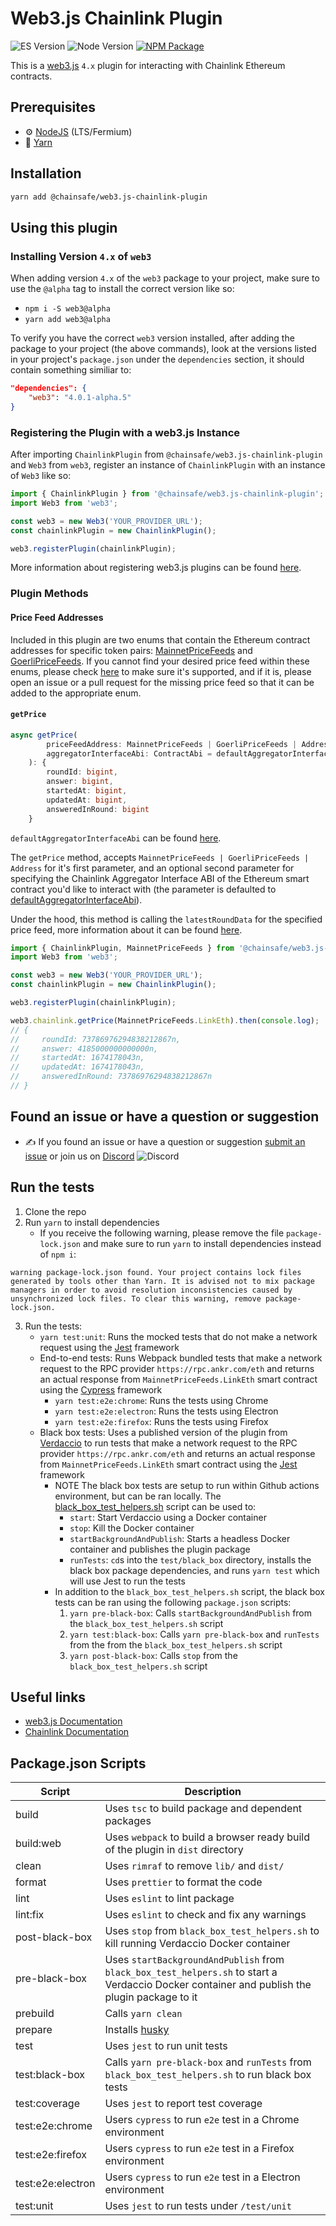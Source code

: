# Web3.js Chainlink Plugin

![ES Version](https://img.shields.io/badge/ES-2020-yellow)
![Node Version](https://img.shields.io/badge/node-14.x-green)
[![NPM Package][npm-image]][npm-url]

This is a [web3.js](https://github.com/web3/web3.js) `4.x` plugin for interacting with Chainlink Ethereum contracts.

## Prerequisites

-   :gear: [NodeJS](https://nodejs.org/) (LTS/Fermium)
-   :toolbox: [Yarn](https://yarnpkg.com/)

## Installation

```bash
yarn add @chainsafe/web3.js-chainlink-plugin
```

## Using this plugin

### Installing Version `4.x` of `web3`

When adding version `4.x` of the `web3` package to your project, make sure to use the `@alpha` tag to install the correct version like so:

- `npm i -S web3@alpha`
- `yarn add web3@alpha`

To verify you have the correct `web3` version installed, after adding the package to your project (the above commands), look at the versions listed in your project's `package.json` under the `dependencies` section, it should contain something similiar to:

```json
"dependencies": {
	"web3": "4.0.1-alpha.5"
}
```

### Registering the Plugin with a web3.js Instance

After importing `ChainlinkPlugin` from `@chainsafe/web3.js-chainlink-plugin` and `Web3` from `web3`, register an instance of `ChainlinkPlugin` with an instance of `Web3` like so:

```typescript
import { ChainlinkPlugin } from '@chainsafe/web3.js-chainlink-plugin';
import Web3 from 'web3';

const web3 = new Web3('YOUR_PROVIDER_URL');
const chainlinkPlugin = new ChainlinkPlugin();

web3.registerPlugin(chainlinkPlugin);
```

More information about registering web3.js plugins can be found [here](https://docs.web3js.org/docs/guides/web3_plugin_guide/plugin_users#registering-the-plugin).

### Plugin Methods

#### Price Feed Addresses

Included in this plugin are two enums that contain the Ethereum contract addresses for specific token pairs: [MainnetPriceFeeds](https://github.com/ChainSafe/web3.js-plugin-chainlink/blob/b688d4aede593e4faf2668e565caf4882c88abc9/src/types.ts#L11) and [GoerliPriceFeeds](https://github.com/ChainSafe/web3.js-plugin-chainlink/blob/b688d4aede593e4faf2668e565caf4882c88abc9/src/types.ts#L250). If you cannot find your desired price feed within these enums, please check [here](https://docs.chain.link/docs/data-feeds/price-feeds/addresses) to make sure it's supported, and if it is, please open an issue or a pull request for the missing price feed so that it can be added to the appropriate enum.

#### `getPrice`

```typescript
async getPrice(
		priceFeedAddress: MainnetPriceFeeds | GoerliPriceFeeds | Address,
		aggregatorInterfaceAbi: ContractAbi = defaultAggregatorInterfaceAbi,
	): {
        roundId: bigint,
        answer: bigint,
        startedAt: bigint,
        updatedAt: bigint,
        answeredInRound: bigint
    }
```

`defaultAggregatorInterfaceAbi` can be found [here](https://github.com/ChainSafe/web3.js-plugin-chainlink/blob/master/src/aggregator_v3_interface_abi.ts).

The `getPrice` method, accepts `MainnetPriceFeeds | GoerliPriceFeeds | Address` for it's first parameter, and an optional second parameter for specifying the Chainlink Aggregator Interface ABI of the Ethereum smart contract you'd like to interact with (the parameter is defaulted to [defaultAggregatorInterfaceAbi](https://github.com/ChainSafe/web3.js-plugin-chainlink/blob/master/src/aggregator_v3_interface_abi.ts)).

Under the hood, this method is calling the `latestRoundData` for the specified price feed, more information about it can be found [here](https://docs.chain.link/data-feeds/price-feeds/api-reference#latestrounddata).

```typescript
import { ChainlinkPlugin, MainnetPriceFeeds } from '@chainsafe/web3.js-chainlink-plugin';
import Web3 from 'web3';

const web3 = new Web3('YOUR_PROVIDER_URL');
const chainlinkPlugin = new ChainlinkPlugin();

web3.registerPlugin(chainlinkPlugin);

web3.chainlink.getPrice(MainnetPriceFeeds.LinkEth).then(console.log);
// {
//     roundId: 73786976294838212867n,
//     answer: 4185000000000000n,
//     startedAt: 1674178043n,
//     updatedAt: 1674178043n,
//     answeredInRound: 73786976294838212867n
// }
```

## Found an issue or have a question or suggestion

-   :writing_hand: If you found an issue or have a question or suggestion [submit an issue](https://github.com/ChainSafe/web3.js-plugin-chainlink/issues/new) or join us on [Discord](https://discord.gg/yjyvFRP)
    ![Discord](https://img.shields.io/discord/593655374469660673.svg?label=Discord&logo=discord)

## Run the tests

1. Clone the repo
2. Run `yarn` to install dependencies
    - If you receive the following warning, please remove the file `package-lock.json` and make sure to run `yarn` to install dependencies instead of `npm i`:

```console
warning package-lock.json found. Your project contains lock files generated by tools other than Yarn. It is advised not to mix package managers in order to avoid resolution inconsistencies caused by unsynchronized lock files. To clear this warning, remove package-lock.json.
```
   
3. Run the tests:
    - `yarn test:unit`: Runs the mocked tests that do not make a network request using the [Jest](https://jestjs.io/) framework
    - End-to-end tests: Runs Webpack bundled tests that make a network request to the RPC provider `https://rpc.ankr.com/eth` and returns an actual response from `MainnetPriceFeeds.LinkEth` smart contract using the [Cypress](https://www.cypress.io/) framework
        - `yarn test:e2e:chrome`: Runs the tests using Chrome
        - `yarn test:e2e:electron`: Runs the tests using Electron
        - `yarn test:e2e:firefox`: Runs the tests using Firefox
    - Black box tests: Uses a published version of the plugin from [Verdaccio](https://verdaccio.org/) to run tests that make a network request to the RPC provider `https://rpc.ankr.com/eth` and returns an actual response from `MainnetPriceFeeds.LinkEth` smart contract using the [Jest](https://jestjs.io/) framework
        - NOTE The black box tests are setup to run within Github actions environment, but can be ran locally. The [black_box_test_helpers.sh](https://github.com/ChainSafe/web3.js-plugin-chainlink/blob/master/scripts/black_box_test_helpers.sh) script can be used to:
            - `start`: Start Verdaccio using a Docker container
            - `stop`: Kill the Docker container
            - `startBackgroundAndPublish`: Starts a headless Docker container and publishes the plugin package
            - `runTests`: `cd`s into the `test/black_box` directory, installs the black box package dependencies, and runs `yarn test` which will use Jest to run the tests
        - In addition to the `black_box_test_helpers.sh` script, the black box tests can be ran using the following `package.json` scripts:
            1. `yarn pre-black-box`: Calls `startBackgroundAndPublish` from the `black_box_test_helpers.sh` script
            2. `yarn test:black-box`: Calls `yarn pre-black-box` and `runTests` from the from the `black_box_test_helpers.sh` script
            3. `yarn post-black-box`: Calls `stop` from the `black_box_test_helpers.sh` script

## Useful links

-   [web3.js Documentation](https://docs.web3js.org/)
-   [Chainlink Documentation](https://docs.chain.link/docs)

## Package.json Scripts

| Script            | Description                                                                                                                                  |
| ----------------- | -------------------------------------------------------------------------------------------------------------------------------------------- |
| build             | Uses `tsc` to build package and dependent packages                                                                                           |
| build:web         | Uses `webpack` to build a browser ready build of the plugin in `dist` directory                                                              |
| clean             | Uses `rimraf` to remove `lib/` and `dist/`                                                                                                   |
| format            | Uses `prettier` to format the code                                                                                                           |
| lint              | Uses `eslint` to lint package                                                                                                                |
| lint:fix          | Uses `eslint` to check and fix any warnings                                                                                                  |
| post-black-box    | Uses `stop` from `black_box_test_helpers.sh` to kill running Verdaccio Docker container                                                      |
| pre-black-box     | Uses `startBackgroundAndPublish` from `black_box_test_helpers.sh` to start a Verdaccio Docker container and publish the plugin package to it |
| prebuild          | Calls `yarn clean`                                                                                                                           |
| prepare           | Installs [husky](https://github.com/typicode/husky)                                                                                          |
| test              | Uses `jest` to run unit tests                                                                                                                |
| test:black-box    | Calls `yarn pre-black-box` and `runTests` from `black_box_test_helpers.sh` to run black box tests                                            |
| test:coverage     | Uses `jest` to report test coverage                                                                                                          |
| test:e2e:chrome   | Users `cypress` to run `e2e` test in a Chrome environment                                                                                    |
| test:e2e:firefox  | Users `cypress` to run `e2e` test in a Firefox environment                                                                                   |
| test:e2e:electron | Users `cypress` to run `e2e` test in a Electron environment                                                                                  |
| test:unit         | Uses `jest` to run tests under `/test/unit`                                                                                                  |

[npm-image]: https://img.shields.io/npm/v/web3-core-method.svg
[npm-url]: https://npmjs.org/packages/web3
